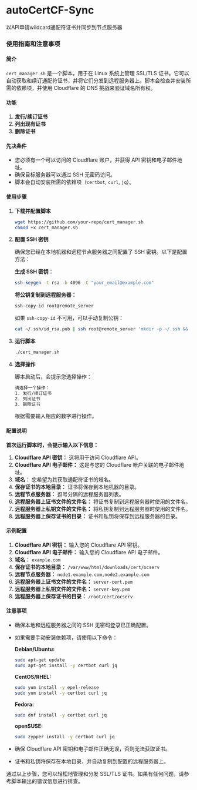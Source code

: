 # autoCertCF-Sync
以API申请wildcard通配符证书并同步到节点服务器


### 使用指南和注意事项

#### 简介

`cert_manager.sh` 是一个脚本，用于在 Linux 系统上管理 SSL/TLS 证书。它可以自动获取和续订通配符证书，并将它们分发到远程服务器上。脚本会检查并安装所需的依赖项，并使用 Cloudflare 的 DNS 挑战来验证域名所有权。

#### 功能

1. **发行/续订证书**
2. **列出现有证书**
3. **删除证书**

#### 先决条件

- 您必须有一个可以访问的 Cloudflare 账户，并获得 API 密钥和电子邮件地址。
- 确保目标服务器可以通过 SSH 无密码访问。
- 脚本会自动安装所需的依赖项（`certbot`, `curl`, `jq`）。

#### 使用步骤

1. **下载并配置脚本**

    ```bash
    wget https://github.com/your-repo/cert_manager.sh
    chmod +x cert_manager.sh
    ```

2. **配置 SSH 密钥**

    确保您已经在本地机器和远程节点服务器之间配置了 SSH 密钥。以下是配置方法：

    **生成 SSH 密钥：**

    ```bash
    ssh-keygen -t rsa -b 4096 -C "your_email@example.com"
    ```

    **将公钥复制到远程服务器：**

    ```bash
    ssh-copy-id root@remote_server
    ```

    如果 `ssh-copy-id` 不可用，可以手动复制公钥：

    ```bash
    cat ~/.ssh/id_rsa.pub | ssh root@remote_server 'mkdir -p ~/.ssh && cat >> ~/.ssh/authorized_keys'
    ```

3. **运行脚本**

    ```bash
    ./cert_manager.sh
    ```

4. **选择操作**

    脚本启动后，会提示您选择操作：

    ```bash
    请选择一个操作：
    1. 发行/续订证书
    2. 列出证书
    3. 删除证书
    ```

    根据需要输入相应的数字进行操作。

#### 配置说明

**首次运行脚本时，会提示输入以下信息：**

1. **Cloudflare API 密钥：** 这将用于访问 Cloudflare API。
2. **Cloudflare API 电子邮件：** 这是与您的 Cloudflare 帐户关联的电子邮件地址。
3. **域名：** 您希望为其获取通配符证书的域名。
4. **保存证书的本地目录：** 证书将保存到本地机器的目录。
5. **远程节点服务器：** 逗号分隔的远程服务器列表。
6. **远程服务器上证书文件的文件名：** 将证书复制到远程服务器时使用的文件名。
7. **远程服务器上私钥文件的文件名：** 将私钥复制到远程服务器时使用的文件名。
8. **远程服务器上保存证书的目录：** 证书和私钥将保存到远程服务器的目录。

#### 示例配置

1. **Cloudflare API 密钥：** 输入您的 Cloudflare API 密钥。
2. **Cloudflare API 电子邮件：** 输入您的 Cloudflare API 电子邮件。
3. **域名：** `example.com`
4. **保存证书的本地目录：** `/var/www/html/downloads/cert/ocserv`
5. **远程节点服务器：** `node1.example.com,node2.example.com`
6. **远程服务器上证书文件的文件名：** `server-cert.pem`
7. **远程服务器上私钥文件的文件名：** `server-key.pem`
8. **远程服务器上保存证书的目录：** `/root/cert/ocserv`

#### 注意事项

- 确保本地和远程服务器之间的 SSH 无密码登录已正确配置。
- 如果需要手动安装依赖项，请使用以下命令：

    **Debian/Ubuntu:**

    ```bash
    sudo apt-get update
    sudo apt-get install -y certbot curl jq
    ```

    **CentOS/RHEL:**

    ```bash
    sudo yum install -y epel-release
    sudo yum install -y certbot curl jq
    ```

    **Fedora:**

    ```bash
    sudo dnf install -y certbot curl jq
    ```

    **openSUSE:**

    ```bash
    sudo zypper install -y certbot curl jq
    ```

- 确保 Cloudflare API 密钥和电子邮件正确无误，否则无法获取证书。
- 证书和私钥将保存在本地目录，并自动复制到配置的远程服务器上。

通过以上步骤，您可以轻松地管理和分发 SSL/TLS 证书。如果有任何问题，请参考脚本输出的错误信息进行排查。
